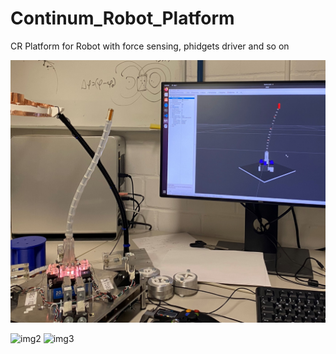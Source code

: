 # Continum_Robot_Platform
CR Platform for Robot with force sensing, phidgets driver and so on

![image](assets/image1.jpg)

![img2](https://github.com/user-attachments/assets/77b94e47-5d13-4198-854b-5602ed41d95d)  ![img3](https://github.com/user-attachments/assets/f095fdae-919a-4dd2-9c00-db0b5f624411)

